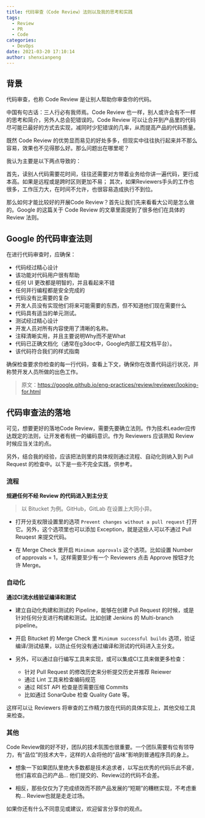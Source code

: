 ```yaml
---
title: 代码审查（Code Review）法则以及我的思考和实践
tags:
  - Review
  - PR
  - Code
categories:
  - DevOps
date: 2021-03-20 17:10:14
author: shenxianpeng
---
```


## 背景

代码审查，也称 Code Review 是让别人帮助你审查你的代码。

中国有句古话：三人行必有我师焉。Code Review 也一样，别人或许会有不一样的思考和简介，另外人总会犯错误的。Code Review 可以让合并到产品里的代码尽可能已最好的方式去实现，减同时少犯错误的几率，从而提高产品的代码质量。

既然 Code Review 的优势显而易见的好处多多，但现实中往往执行起来并不那么容易，效果也不见得那么好。那么问题出在哪里呢？

我认为主要是以下两点导致的：

首先，读别人代码需要花时间，往往还需要对方带着业务给你讲一遍代码，更行成本高。如果是远程或是跨时区则更加不易；
其次，如果Reviewers手头的工作也很多，工作压力大，在时间不允许，也很容易造成执行不到位。

那么如何才能比较好的开展Code Review？首先让我们先来看看大公司是怎么做的。Google 的这篇关于 Code Review 的文章里面提到了很多他们在具体的 Review 法则。

## Google 的代码审查法则

在进行代码审查时，应确保：

* 代码经过精心设计
* 该功能对代码用户很有帮助
* 任何 UI 更改都是明智的，并且看起来不错
* 任何并行编程都是安全完成的
* 代码没有比需要的复杂
* 开发人员没有实现他们将来可能需要的东西，但不知道他们现在需要什么
* 代码具有适当的单元测试。
* 测试经过精心设计
* 开发人员对所有内容使用了清晰的名称。
* 注释清晰实用，并且主要说明Why而不是What
* 代码已正确文档化（通常在g3doc中，Google内部工程文档平台）。
* 该代码符合我们的样式指南

确保检查要求你检查的每一行代码，查看上下文，确保你在改善代码运行状况，并称赞开发人员所做的出色工作。

> 原文：https://google.github.io/eng-practices/review/reviewer/looking-for.html

## 代码审查法的落地

可见，想要更好的落地Code Review，需要先要确立法则。作为技术Leader应传达既定的法则，让开发者有统一的编码意识。作为 Reviewers 应该熟知 Review 时候应当关注的点。

另外，结合我的经验，应该把法则里的具体规则通过流程、自动化则纳入到 Pull Request 的检查中。以下是一些不完全实践，供参考。
### 流程

**规避任何不经 Review 的代码进入到主分支**

> 以 Bitucket 为例。GitHub，GitLab 在设置上大同小异。

* 打开分支权限设置里的选项 `Prevent changes without a pull request` 打开它。另外，这个选项里也可以添加 Exception，就是这些人可以不通过 Pull Reuqest 来提交代码。

* 在 Merge Check 里开启 `Minimum approvals` 这个选项。比如设置 Number of approvals = 1，这样需要至少有一个 Reviewers 点击 Approve 按钮才允许 Merge。

### 自动化

**通过CI流水线验证编译和测试**

* 建立自动化构建和测试的 Pipeline，能够在创建 Pull Request 的时候，或是针对任何分支进行构建和测试。比如创建 Jenkins 的 Multi-branch pipeline。

* 开启 Bitucket 的 Merge Check 里 `Minimum successful builds` 选项，验证编译/测试结果，以防止任何没有通过编译和测试的代码进入主分支。

* 另外，可以通过自行编写工具来实现，或可以集成CI工具来做更多检查：

  * 针对 Pull Request 的修改历史来分析提交历史并推荐 Reiewer
  * 通过 Lint 工具来检查编码规范
  * 通过 REST API 检查是否需要压缩 Commits
  * 比如通过 SonarQube 检查 Quality Gate 等。

这样可以让 Reviewers 将审查的工作精力放在代码的具体实现上，其他交给工具来检查。

### 其他

Code Review做的好不好，团队的技术氛围也很重要。一个团队需要有位有领导力，有“品位”的技术大牛，这样的人会将他的“品味”影响到普通程序员的身上。

- 想象一下如果团队里绝大多数都是技术追求者，以写出优秀的代码乐此不疲，他们喜欢自己的产品... 他们提交的、Review过的代码不会差。

- 相反，那些仅仅为了完成绩效而不顾产品发展的“短期”的糟糕实现，不考虑重构... Review也就是走走过场。

如果你还有什么不同意见或建议，欢迎留言分享你的观点。
